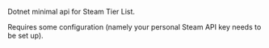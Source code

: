 Dotnet minimal api for Steam Tier List. 

Requires some configuration (namely your personal Steam API key needs to be set up).

